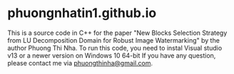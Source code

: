 # phuongnhatin1.github.io
This is a source code in C++ for the paper "New Blocks Selection Strategy from 
LU Decomposition Domain for Robust Image Watermarking" by the author Phuong Thi Nha.
To run this code, you need to instal Visual studio v13 or a newer version on Windows 10 64-bit
If you have any question, please contact me via phuongthinha@gmail.com.
